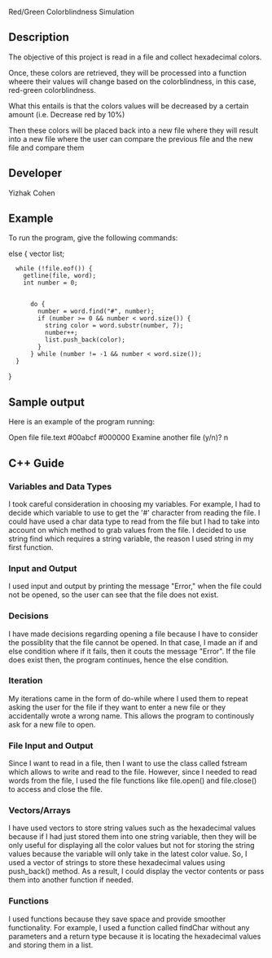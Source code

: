 Red/Green Colorblindness Simulation
## Description
The objective of this project is read in a file and collect hexadecimal colors. 

Once, these colors are retrieved, they will be processed into a function wheere their values will change based on the colorblindness, in this case, red-green colorblindness. 

What this entails is that the colors values will be decreased by a certain amount (i.e. Decrease red by 10%)

Then these colors will be placed back into a new file where they will result into a new file where the user can compare the previous file and the new file and compare them

## Developer
Yizhak Cohen

## Example

To run the program, give the following commands:

  else {
      vector <string> list;

      while (!file.eof()) {
        getline(file, word);
        int number = 0;


          do {
            number = word.find("#", number);
            if (number >= 0 && number < word.size()) {
              string color = word.substr(number, 7);
              number++;
              list.push_back(color);               
            }
          } while (number != -1 && number < word.size());   
      }
  }

## Sample output

Here is an example of the program running:

Open file
file.text
#00abcf
#000000
Examine another file (y/n)?
n

## C++ Guide

### Variables and Data Types
I took careful consideration in choosing my variables. For example, I had to decide which variable to use to get the '#' character from reading the file. I could have used a char data type to read from the file but I had to take into account on which method to grab values from the file. I decided to use string find which requires a string variable, the reason I used string in my first function. 

### Input and Output
I used input and output by printing the message "Error," when the file could not be opened, so the user can see that the file does not exist. 

### Decisions
I have made decisions regarding opening a file because I have to consider the possiblity that the file cannot be opened. In that case, I made an if and else condition where if it fails, then it couts the message "Error". If the file does exist then, the program continues, hence the else condition. 

### Iteration
My iterations came in the form of do-while where I used them to repeat asking the user for the file if they want to enter a new file or they accidentally wrote a wrong name. This allows the program to continously ask for a new file to open.   

### File Input and Output
Since I want to read in a file, then I want to use the class called fstream which allows to write and read to the file. However, since I needed to read words from the file, I used the file functions like file.open() and file.close() to access and close the file. 

### Vectors/Arrays
I have used vectors to store string values such as the hexadecimal values because if I had just stored them into one string variable, then they will be only useful for displaying all the color values but not for storing the string values because the variable will only take in the latest color value. So, I used a vector of strings to store these hexadecimal values using push_back() method. As a result, I could display the vector contents or pass them into another function if needed. 

### Functions
I used functions because they save space and provide smoother functionality. For example, I used a function called findChar without any parameters and a return type because it is locating the hexadecimal values and storing them in a list. 